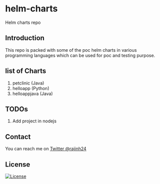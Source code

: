 # helm-charts

Helm charts repo

## Introduction

This repo is packed with some of the poc helm charts in various programming languages which can be used for poc and testing purpose.

## list of Charts

1. petclinic (Java)
2. helloapp (Python)
3. helloappjava (Java)

## TODOs

1. Add project in nodejs


## Contact

You can reach me on [Twitter @rajinh24](https://twitter.com/rajinh24)

## License

[![License](https://img.shields.io/github/license/rajks24/markdown-badges?style=flat-square&logo=github)](./LICENSE)